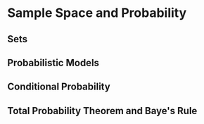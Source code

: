# Sample Space and Probability

## Sets

## Probabilistic Models

## Conditional Probability

## Total Probability Theorem and Baye's Rule
